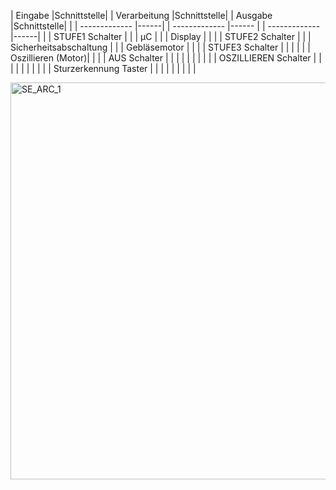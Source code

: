 
|    Eingabe             |Schnittstelle|       |   Verarbeitung         |Schnittstelle|   |    Ausgabe         |Schnittstelle|  |
| -------------          |------|              |   -------------        |------        |  | -------------      |------|         |
| STUFE1 Schalter        |      |              | µC                     |              |  |    Display         |      |         |
| STUFE2 Schalter        |      |              | Sicherheitsabschaltung |              |  |  Gebläsemotor      |      |         |
| STUFE3 Schalter        |      |              |                        |              |  | Oszillieren (Motor)|      |         |
| AUS Schalter           |      |              |                        |              |  |                    |      |         |
| OSZILLIEREN Schalter   |      |              |                        |              |  |                    |      |         |
| Sturzerkennung Taster  |      |              |                        |              |  |                    |      |         |


<img width="1021" height="635" alt="SE_ARC_1" src="https://github.com/user-attachments/assets/7ecaefed-9219-4191-a3e7-01cf64c9748c" />
